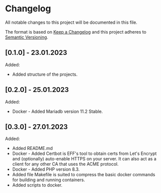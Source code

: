 # Changelog
All notable changes to this project will be documented in this file.

The format is based on [Keep a Changelog](http://keepachangelog.com/en/1.0.0/)
and this project adheres to [Semantic Versioning](http://semver.org/spec/v2.0.0.html).

## [0.1.0] - 23.01.2023

Added:
- Added structure of the projects.

## [0.2.0] - 25.01.2023

Added:
- Docker - Added Mariadb version 11.2 Stable.

## [0.3.0] - 27.01.2023

Added:
- Added README.md
- Docker - Added Certbot is EFF's tool to obtain certs from Let's Encrypt and (optionally) auto-enable HTTPS on your server. It can also act as a client for any other CA that uses the ACME protocol.
- Docker - Added PHP version 8.3.
- Added file Makefile is suited to compress the basic docker commands for building and running containers.
- Added scripts to docker.

